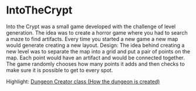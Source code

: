 # IntoTheCrypt
Into the Crypt was a small game developed with the challenge of level generation. The idea was to create a horror game where you had to search a maze to find artifacts. Every time you started a new game a new map would generate creating a new layout.
Design:
The idea behind creating a new level was to separate the map into a grid and put a pair of points on the map. Each point would have an artifact and would be connected together. The game randomly chooses how many points it adds and then checks to make sure it is possible  to get to every spot.

Highlight:
[Dungeon Creator class (How the dungeon is created)](/DungeonGame/src/com/me/Engine/DungeonCreater.java)
